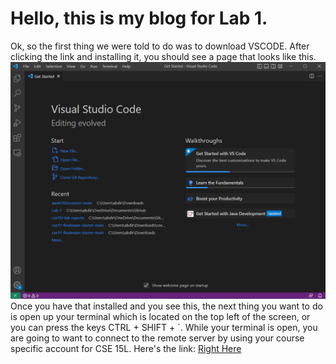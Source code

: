 # Hello, this is my blog for Lab 1.
Ok, so the first thing we were told to do was to download VSCODE. After clicking the link and installing it, you should see a page that looks like this.
![Image](https://raw.githubusercontent.com/a7mohamed/cse15l-lab-reports/main/Screenshot%202023-01-11%20124000.png)
Once you have that installed and you see this, the next thing you want to do is open up your terminal which is located on the top left of the screen, or you can press the keys CTRL + SHIFT + `.
While your terminal is open, you are going to want to connect to the remote server by using your course specific account for CSE 15L. Here's the link: [Right Here](http://sdacs.ucsd.edu/~icc/index.php)
